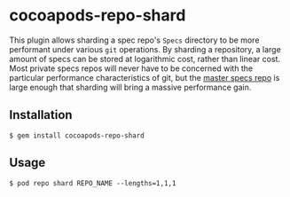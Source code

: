 # cocoapods-repo-shard

This plugin allows sharding a spec repo's `Specs` directory to be more performant under various `git` operations. By sharding a repository, a large amount of specs can be stored at logarithmic cost, rather than linear cost. Most private specs repos will never have to be concerned with the particular performance characteristics of git, but the [master specs repo](https://github.com/CocoaPods/Specs) is large enough that sharding will bring a massive performance gain.

## Installation

    $ gem install cocoapods-repo-shard

## Usage

    $ pod repo shard REPO_NAME --lengths=1,1,1

